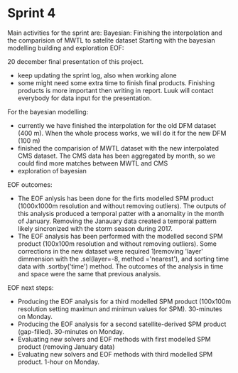# Sprint 4

Main activities for the sprint are:
Bayesian:
Finishing the interpolation and the comparision of MWTL to satelite dataset
Starting with the bayesian modelling building and exploration
EOF:

20 december final presentation of this project. 
* keep updating the sprint log, also when working alone
* some might need some extra time to finish final products. Finishing products is more important then writing in report. Luuk will contact everybody for data input for the presentation.

For the bayesian modelling:
* currently we have finished the interpolation for the old DFM dataset (400 m). When the whole process works, we will do it for the new DFM (100 m)
* finished the comparision of MWTL dataset with the new interpolated CMS dataset. The CMS data has been aggregated by month, so we could find more matches between MWTL and CMS 
* exploration of bayesian

EOF outcomes:
* The EOF anlysis has been done for the firts modelled SPM product (1000x1000m resolution and without removing outliers). The outputs of this analysis produced a temporal patter with a anomality in the month of January. Removing the Janauary data created a temporal pattern likely sincronized with the storm season during 2017.
* The EOF analysis has been performed with the modelled second SPM product (100x100m resolution and without removing outliers). Some corrections in the new dataset were required 1)removing 'layer' dimmension with the .sel(layer=-8, method ='nearest'), and sorting time data with .sortby('time') method. The outcomes of the analysis in time and space were the same that previous analysis. 


EOF next steps:
* Producing the EOF analysis for a third modelled SPM product (100x100m resolution setting maximun and minimun values for SPM). 30-minutes on Monday.
* Producing the EOF analysis for a second satellite-derived SPM product (gap-filled). 30-minutes on Monday.
* Evaluating new solvers and EOF methods with first modelled SPM product (removing January data)
* Evaluating new solvers and EOF methods with third modelled SPM product. 1-hour on Monday.
